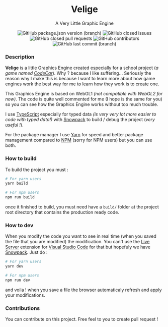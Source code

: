
<h1 align=center>Velige</h1>
<p align=center>A Very Little Graphic Engine</p>

<p align=center>
<img alt="GitHub package.json version (branch)" src="https://img.shields.io/github/package-json/v/5aitama/velige/main?label=version">
<img alt="GitHub closed issues" src="https://img.shields.io/github/issues-closed/5aitama/velige">
<img alt="GitHub closed pull requests" src="https://img.shields.io/github/issues-pr-closed/5aitama/velige">
<img alt="GitHub contributors" src="https://img.shields.io/github/contributors/5aitama/velige">
<img alt="GitHub last commit (branch)" src="https://img.shields.io/github/last-commit/5aitama/velige/main">
</p>

### Description
**Velige** is a little Graphics Engine created especially for a school project (*a game named [CodeCar]()*). Why ? because I like suffering... Seriously the reason why I make this is because I want to learn more about how game engines work the best way for me to learn how they work is to create one. 

This Graphics Engine is based on WebGL1 *(not compatible with WebGL2 for now)*. The code is quite well commented for me (I hope is the same for you) so you can see how the Graphics Engine works without too much trouble.

I use [TypeScript](https://www.typescriptlang.org/) especially for typed data *(is very very lot more easier to code with typed data!)* with [Snowpack](https://www.snowpack.dev/) to build / debug the project (*very useful !*). 

For the package manager I use [Yarn](https://yarnpkg.com/) for speed and better package management compared to [NPM](https://www.npmjs.com/) (sorry for NPM users) but you can use both.

### How to build
To build the project you must :

```bash
# For yarn users
yarn build
```

```bash
# For npm users
npm run build
```

once it finished to build, you must need have a `build/` folder at the project root directory that contains the production ready code.

### How to dev
When you modify the code you want to see in real time (when you saved the file that you are modified) the modification. You can't use the [Live Server](https://marketplace.visualstudio.com/items?itemName=ritwickdey.LiveServer) extension for [Visual Studio Code](https://code.visualstudio.com/) for that but hopefuly we have [Snowpack](https://www.snowpack.dev/). Just do :

```bash
# For yarn users
yarn dev
```

```bash
# For npm users
npm run dev
```

and voila ! when you save a file the browser automaticaly refresh and apply your modifications.

### Contributions
You can contribute on this project. Free feel to you to create pull request !
